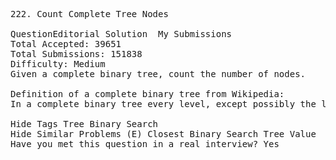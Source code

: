 <pre>
222. Count Complete Tree Nodes  

QuestionEditorial Solution  My Submissions
Total Accepted: 39651
Total Submissions: 151838
Difficulty: Medium
Given a complete binary tree, count the number of nodes.

Definition of a complete binary tree from Wikipedia:
In a complete binary tree every level, except possibly the last, is completely filled, and all nodes in the last level are as far left as possible. It can have between 1 and 2h nodes inclusive at the last level h.

Hide Tags Tree Binary Search
Hide Similar Problems (E) Closest Binary Search Tree Value
Have you met this question in a real interview? Yes  
</pre>
